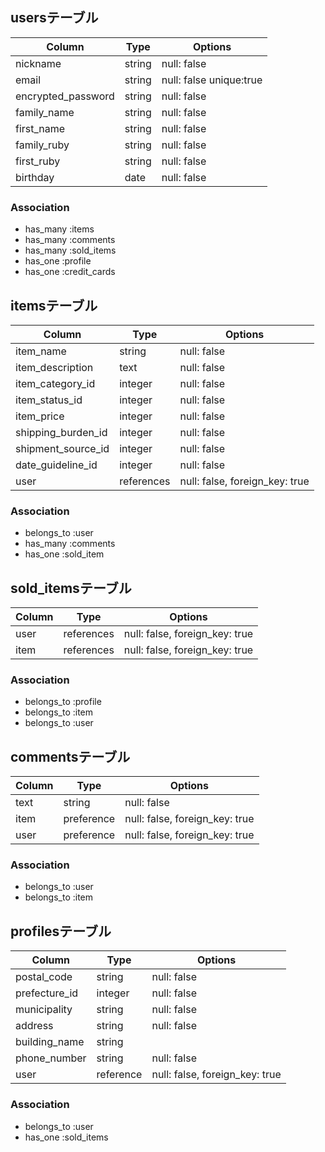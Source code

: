 ## usersテーブル

| Column             | Type    | Options                 |
| ------------------ | ------- | ----------------------- |
| nickname           | string  | null: false             |
| email              | string  | null: false unique:true |
| encrypted_password | string  | null: false             |
| family_name        | string  | null: false             |
| first_name         | string  | null: false             |
| family_ruby        | string  | null: false             |
| first_ruby         | string  | null: false             |
| birthday           | date    | null: false             |

### Association

- has_many :items
- has_many :comments
- has_many :sold_items
- has_one :profile
- has_one :credit_cards


## itemsテーブル

| Column             | Type       | Options                        |
| ------------------ | ---------- | ------------------------------ |
| item_name          | string     | null: false                    |
| item_description   | text       | null: false                    |
| item_category_id   | integer    | null: false                    |
| item_status_id     | integer    | null: false                    |
| item_price         | integer    | null: false                    |
| shipping_burden_id | integer    | null: false                    |
| shipment_source_id | integer    | null: false                    |
| date_guideline_id  | integer    | null: false                    |
| user               | references | null: false, foreign_key: true |

### Association

- belongs_to :user
- has_many :comments
- has_one :sold_item

## sold_itemsテーブル

| Column            | Type       | Options                        |
| ----------------- | ---------- | ------------------------------ |
| user              | references | null: false, foreign_key: true |
| item              | references | null: false, foreign_key: true |

### Association

- belongs_to :profile
- belongs_to :item
- belongs_to :user


## commentsテーブル

| Column     | Type       | Options                        |
| ---------- | ---------- | ------------------------------ |
| text       | string     | null: false                    |
| item       | preference | null: false, foreign_key: true |
| user       | preference | null: false, foreign_key: true |


### Association

- belongs_to :user
- belongs_to :item


## profilesテーブル

| Column            | Type      | Options                        |
| ----------------- | --------- | ------------------------------ |
| postal_code       | string    | null: false                    |
| prefecture_id     | integer   | null: false                    |
| municipality      | string    | null: false                    |
| address           | string    | null: false                    |
| building_name     | string    |                                |
| phone_number      | string    | null: false                    |
| user              | reference | null: false, foreign_key: true |

### Association

- belongs_to :user
- has_one :sold_items